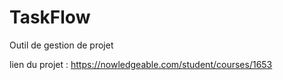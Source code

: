 # TaskFlow
Outil de gestion de projet

lien du projet : https://nowledgeable.com/student/courses/1653
